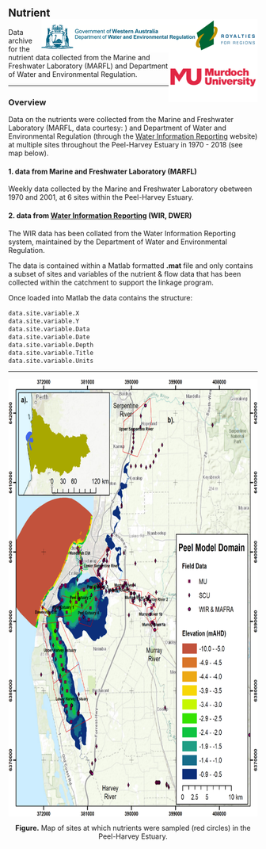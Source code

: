 ## Nutrient  <img src="https://github.com/AquaticEcoDynamics/Peel_ARC/blob/master/Images/Logos/dwer.png" align="right"> <img src="https://github.com/AquaticEcoDynamics/Peel_ARC/blob/master/Images/Logos/murdoch-new.png" width="180" height="100" align="right"> 

<p></p>
Data archive for the nutrient data collected from the Marine and Freshwater Laboratory (MARFL) and Department of Water and Environmental Regulation.

---
### Overview

Data on the nutrients were collected from the Marine and Freshwater Laboratory (MARFL, data courtesy: ) and Department of Water and Environmental Regulation (through the 
[Water Information Reporting](https://wir.water.wa.gov.au/Pages/Water-Information-Reporting.aspx) website) at multiple sites throughout the Peel-Harvey Estuary in 1970 - 2018 (see map below).


#### 1. data from Marine and Freshwater Laboratory (MARFL)

Weekly data collected by the Marine and Freshwater Laboratory obetween 1970 and 2001, at 6 sites within the Peel-Harvey Estuary.

#### 2. data from [Water Information Reporting](https://wir.water.wa.gov.au/Pages/Water-Information-Reporting.aspx) (WIR, DWER)

The WIR data has been collated from the Water Information Reporting system, maintained by the Department of Water and Environmental Regulation.

The data is contained within a Matlab formatted **.mat** file and only contains a subset of sites and variables of the nutrient & flow data that has been collected within the catchment to support the linkage program.

Once loaded into Matlab the data contains the structure:

```
data.site.variable.X
data.site.variable.Y
data.site.variable.Data
data.site.variable.Date
data.site.variable.Depth
data.site.variable.Title
data.site.variable.Units
```

---

<p align="center">
  <kbd>
    <img src="https://github.com/AquaticEcoDynamics/Peel_ARC/blob/master/Images/Data_Overview.png" width="714" height="884.5" align="center">
  </kbd>
</p>


<p align="center">
  <strong>Figure.</strong> Map of sites at which nutrients were sampled (red circles) in the Peel-Harvey Estuary.  
</p>

<!--
```
- Salinity
- Temperature
- DO
- pH
- Secchi
- ACO
- Oxy. Sat (%)
- PO4
- ORGN
- NH4
- NO3
- SiO2
- ChlA
- PHAEO
```

<img src="https://github.com/AquaticEcoDynamics/Peel_ARC/blob/master/Images/MAFRL.png">

| Contact                          | Email Address               |
| -------------------------------- | --------------------------- |
| Marine and Freshwater Laboratory | k.wienczugow@murdoch.edu.au |


| Contact                     | Website                                                           | Email Address       |
| --------------------------- | ----------------------------------------------------------------- | ------------------- |
| Water Information Reporting | http://wir.water.wa.gov.au/Pages/Water-Information-Reporting.aspx | wir@water.wa.gov.au |

-->
